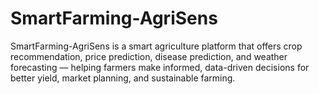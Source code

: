 # SmartFarming-AgriSens
SmartFarming-AgriSens is a smart agriculture platform that offers crop recommendation, price prediction, disease prediction, and weather forecasting — helping farmers make informed, data-driven decisions for better yield, market planning, and sustainable farming.
